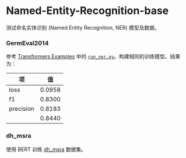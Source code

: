 # Named-Entity-Recognition-base
测试命名实体识别 (Named Entity Recognition, NER) 模型及数据。

### GermEval2014

参考 [Transformers Examples](https://huggingface.co/transformers/examples.html#examples) 中的 [`run_ner.py`](https://github.com/huggingface/transformers/blob/master/examples/run_ner.py)。构建相同的训练模型。结果为：

| 项        | 值     |
| --------- | ------ |
| loss      | 0.0958 |
| f1        | 0.8300 |
| precision | 0.8183 |
|           | 0.8440 |

### dh_msra

使用 BERT 训练 [dh_msra](https://github.com/SophonPlus/ChineseNlpCorpus/raw/master/datasets/dh_msra/dh_msra.zip) 数据集。

